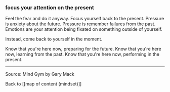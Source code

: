 ### focus your attention on the present

Feel the fear and do it anyway. Focus yourself back to the present. Pressure is anxiety about the future. Pressure is remember failures from the past. Emotions are your attention being fixated on something outside of yourself.

Instead, come back to yourself in the moment.

Know that you're here now, preparing for the future. Know that you're here now, learning from the past. Know that you're here now, performing in the present.

---

Source: Mind Gym by Gary Mack

Back to [[map of content (mindset)]]